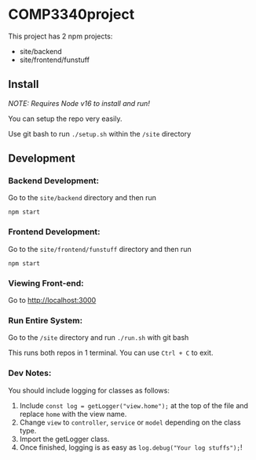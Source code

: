 # COMP3340project

This project has 2 npm projects:
- site/backend
- site/frontend/funstuff

## Install
*NOTE: Requires Node v16 to install and run!*

You can setup the repo very easily.

Use git bash to run `./setup.sh` within the `/site` directory

## Development
### Backend Development:
Go to the `site/backend` directory and then run

`npm start`

### Frontend Development:
Go to the `site/frontend/funstuff` directory and then run

`npm start`

### Viewing Front-end:
Go to [http://localhost:3000](http://localhost:3000)

### **Run Entire System:**
Go to the `/site` directory and run `./run.sh` with git bash

This runs both repos in 1 terminal. You can use `Ctrl + C` to exit.

### Dev Notes:
You should include logging for classes as follows:
1. Include `const log = getLogger("view.home");` at the top of the file and replace `home` with the view name. 
1. Change `view` to `controller`, `service` or `model` depending on the class type.
1. Import the getLogger class. 
1. Once finished, logging is as easy as `log.debug("Your log stuffs");`!